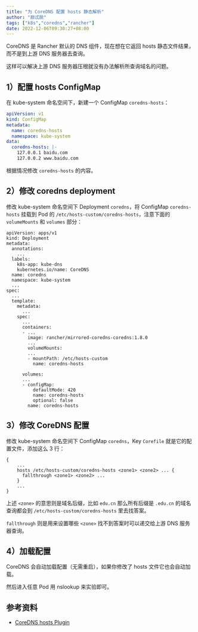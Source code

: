 ```yaml
---
title: "为 CoreDNS 配置 hosts 静态解析"
author: "颇忒脱"
tags: ["k8s","coredns","rancher"]
date: 2022-12-06T09:30:27+08:00
---
```


<!--more-->

CoreDNS 是 Rancher 默认的 DNS 组件，现在想在它返回 hosts 静态文件结果，而不是到上游 DNS 服务器去查询。

这样可以解决上游 DNS 服务器压根就没有办法解析所查询域名的问题。

## 1）配置 hosts ConfigMap

在 kube-system 命名空间下，新建一个 ConfigMap `coredns-hosts`：

```yaml
apiVersion: v1
kind: ConfigMap
metadata:
  name: coredns-hosts
  namespace: kube-system
data:
  coredns-hosts: |-
    127.0.0.1 baidu.com
    127.0.0.2 www.baidu.com
```

根据情况修改 `coredns-hosts` 的内容。

## 2）修改 coredns deployment

修改 kube-system 命名空间下 Deployment `coredns`，将 ConfigMap `coredns-hosts` 挂载到 Pod 的 `/etc/hosts-custom/coredns-hosts`，注意下面的 `volumeMounts` 和 `volumes` 部分：

```
apiVersion: apps/v1
kind: Deployment
metadata:
  annotations:
    ...
  labels:
    k8s-app: kube-dns
    kubernetes.io/name: CoreDNS
  name: coredns
  namespace: kube-system
  ...
spec:
  ...
  template:
    metadata:
      ...
    spec:
      ...
      containers:
      - ...
        image: rancher/mirrored-coredns-coredns:1.8.0
        ...
        volumeMounts:
        ...
        - mountPath: /etc/hosts-custom
          name: coredns-hosts
      
      volumes:
      ...
      - configMap:
          defaultMode: 420
          name: coredns-hosts
          optional: false
        name: coredns-hosts

```
## 3）修改 CoreDNS 配置

修改 kube-system 命名空间下 ConfigMap `coredns`，Key `Corefile` 就是它的配置文件，添加这么 3 行：

```
{
    ...
    hosts /etc/hosts-custom/coredns-hosts <zone1> <zone2> ... {
      fallthrough <zone1> <zone2> ...
    }
    ...
}
```

上述 `<zone>` 的意思则是域名后缀，比如 `edu.cn` 那么所有后缀是 `.edu.cn` 的域名查询都会到 `/etc/hosts-custom/coredns-hosts` 里去找答案。

`fallthrough` 则是用来设置哪些 `<zone>` 找不到答案时可以递交给上游 DNS 服务器查询。

## 4）加载配置

CoreDNS 会自动加载配置（无需重启），如果你修改了 hosts 文件它也会自动加载。

然后进入任意 Pod 用 nslookup 来实验即可。

## 参考资料

* [CoreDNS hosts Plugin](https://coredns.io/plugins/hosts/)